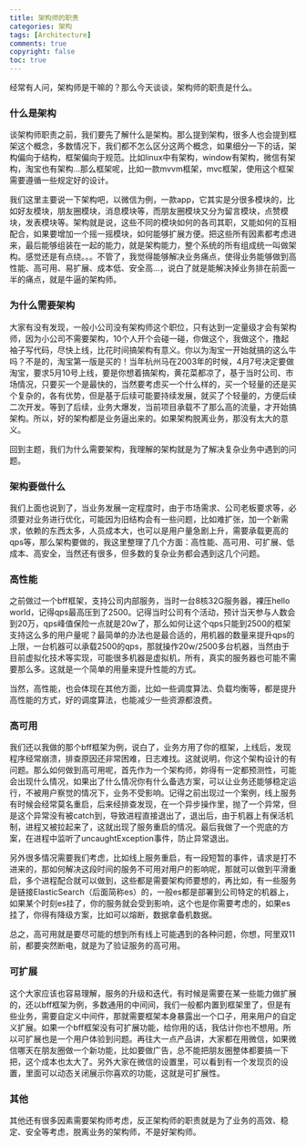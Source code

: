```yaml
---
title: 架构师的职责
categories: 架构
tags: [Architecture]
comments: true
copyright: false
toc: true
---
```


经常有人问，架构师是干嘛的？那么今天谈谈，架构师的职责是什么。
### 什么是架构
谈架构师职责之前，我们要先了解什么是架构。那么提到架构，很多人也会提到框架这个概念，多数情况下，我们都不怎么区分这两个概念，如果细分一下的话，架构偏向于结构，框架偏向于规范。比如linux中有架构，window有架构，微信有架构，淘宝也有架构...那么框架呢，比如一款mvvm框架，mvc框架，使用这个框架需要遵循一些规定好的设计。

我们这里主要说一下架构吧，以微信为例，一款app，它其实是分很多模块的，比如好友模块，朋友圈模块，消息模块等，而朋友圈模块又分为留言模块，点赞模块，发表模块等。架构就是说，这些不同的模块如何的各司其职，又能如何的互相配合，如果要增加一个摇一摇模块，如何能够扩展方便。把这些所有因素都考虑进来，最后能够组装在一起的能力，就是架构能力，整个系统的所有组成统一叫做架构。感觉还是有点绕。。。不管了，我觉得能够解决业务痛点，使得业务能够做到高性能、高可用、易扩展、成本低、安全高...，说白了就是能解决掉业务排在前面一半的痛点，就是牛逼的架构师。

### 为什么需要架构
大家有没有发现，一般小公司没有架构师这个职位，只有达到一定量级才会有架构师，因为小公司不需要架构，10个人开个会碰一碰，你做这个，我做这个，撸起袖子写代码，尽快上线，比花时间搞架构有意义。你以为淘宝一开始就搞的这么牛吗？不是的，淘宝第一版是买的！当年杭州马在2003年的时候，4月7号决定要做淘宝，要求5月10号上线，要是你想着搞架构，黄花菜都凉了，基于当时公司、市场情况，只要买一个是最快的，当然要考虑买一个什么样的，买一个轻量的还是买个复杂的，各有优势，但是基于后续可能要持续发展，就买了个轻量的，方便后续二次开发。等到了后续，业务大爆发，当前项目承载不了那么高的流量，才开始搞架构。所以，好的架构都是业务逼出来的。如果架构脱离业务，那没有太大的意义。

回到主题，我们为什么需要架构，我理解的架构就是为了解决复杂业务中遇到的问题。

### 架构要做什么
我们上面也说到了，当业务发展一定程度时，由于市场需求、公司老板要求等，必须要对业务进行优化，可能因为旧结构会有一些问题，比如难扩张，加一个新需求，依赖的东西太多，人员成本大，也可以是用户量急剧上升，需要承载更高的qps等，那么架构要做的，我这里整理了几个方面：高性能、高可用、可扩展、低成本、高安全，当然还有很多，但多数的复杂业务都会遇到这几个问题。

### 高性能

之前做过一个bff框架，支持公司内部服务，当时一台8核32G服务器，裸压hello world，记得qps最高压到了2500。记得当时公司有个活动，预计当天参与人数会到20万，qps峰值保险一点就是20w了，那么如何让这个qps只能到2500的框架支持这么多的用户量呢？最简单的办法也是最合适的，用机器的数量来提升qps的上限，一台机器可以承载2500的qps，那就操作20w/2500多台机器，当然由于目前虚拟化技术等实现，可能很多机器是虚拟机，所有，真实的服务器也可能不需要那么多。这就是一个简单的用量来提升性能的方式。

当然，高性能，也会体现在其他方面，比如一些调度算法、负载均衡等，都是提升高性能的方式，好的调度算法，也能减少一些资源都浪费。

### 高可用

我们还以我做的那个bff框架为例，说白了，业务方用了你的框架，上线后，发现程序经常崩溃，排查原因还非常困难，日志难找。这就说明，你这个架构设计的有问题。那么如何做到高可用呢，首先作为一个架构师，妳得有一定都预测性，可能会出现什么情况，如果出了什么情况你有什么备选方案，可以让业务还能够稳定运行，不被用户察觉的情况下，业务不受影响。记得之前出现过一个案例，线上服务有时候会经常莫名重启，后来经排查发现，在一个异步操作里，抛了一个异常，但是这个异常没有被catch到，导致进程直接退出了，退出后，由于机器上有保活机制，进程又被拉起来了，这就出现了服务重启的情况。最后我做了一个兜底的方案，在进程中监听了uncaughtException事件，防止异常退出。

另外很多情况需要我们考虑，比如线上服务重启，有一段短暂的事件，请求是打不进来的，那如何解决这段时间的服务不可用对用户的影响呢，那就可以做到平滑重启，多个进程配合就可以做到，这些都是需要架构师要想的，再比如，有一些服务是链接ElasticSearch（后面简称es）的，一般es都是部署到公司特定的机器上，如果某个时刻es挂了，你的服务就会受到影响，这个也是你需要考虑的，如果es挂了，你得有降级方案，比如可以熔断，数据拿备机数据。

总之，高可用就是要尽可能的想到所有线上可能遇到的各种问题，你想，阿里双11前，都要突然断电，就是为了验证服务的高可用。

### 可扩展
这个大家应该也容易理解，服务的升级和迭代，有时候是需要在某一些能力做扩展的，还以bff框架为例，多数通用的中间间，我们一般都内置到框架里了，但是有些业务，需要自定义中间件，那就需要框架本身暴露出一个口子，用来用户的自定义扩展。如果一个bff框架没有可扩展功能，给你用的话，我估计你也不想用。所以可扩展也是一个用户体验到问题。再往大一点产品讲，大家都在用微信，如果微信哪天在朋友圈做一个新功能，比如要做广告，总不能把朋友圈整体都要搞一下把，这个成本也太大了。另外大家在微信的设置里，可以看到有一个发现页的设置，里面可以动态关闭展示你喜欢的功能，这就是可扩展性。

### 其他
其他还有很多因素需要架构师考虑，反正架构师的职责就是为了业务的高效、稳定、安全等考虑，脱离业务的架构师，不是好架构师。